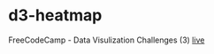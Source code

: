 # d3-heatmap
FreeCodeCamp - Data Visulization Challenges (3)
[live](https://abdelmageed.github.io/d3-heatmap/)
